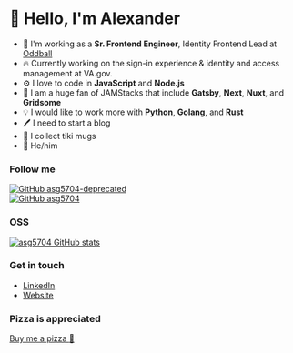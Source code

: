 # :wave: Hello, I'm Alexander
- :office: I'm working as a **Sr. Frontend Engineer**, Identity Frontend Lead at [Oddball](https://oddball.io)
- :fire: Currently working on the sign-in experience & identity and access management at VA.gov.
- :gear: I love to code in **JavaScript** and **Node.js**
- :grapes: I am a huge fan of JAMStacks that include **Gatsby**, **Next**, **Nuxt**, and **Gridsome**
- :bulb: I would like to work more with **Python**, **Golang**, and **Rust**
- :pen: I need to start a blog
- 🥤 I collect tiki mugs
- :rainbow: He/him

### Follow me
[![GitHub asg5704-deprecated](https://img.shields.io/github/followers/asg5704-deprecated?label=follow-asg5704-deprecated&style=social)](https://github.com/asg5704-deprecated)<br/>
[![GitHub asg5704](https://img.shields.io/github/followers/asg5704?label=follow-asg5704&style=social)](https://github.com/asg5704)

### OSS
[![asg5704 GitHub stats](https://github-readme-stats.vercel.app/api?username=asg5704&show_icons=true&theme=vue&count_private=true)](https://github.com/asg5704/github-readme-stats)


### Get in touch
- [LinkedIn](https://linkedin.com/in/asg5704)
- [Website](https://alexandergarcia.me)

### Pizza is appreciated
[Buy me a pizza :pizza:](https://www.buymeacoffee.com/asg5704)
